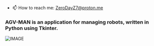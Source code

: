 - 📫 How to reach me: ZeroDayZ7@proton.me
  
### AGV-MAN is an application for managing robots, written in Python using Tkinter.
![IMAGE](https://i.ibb.co/XJBdx4T/20230220-124429-kopia.jpg)
